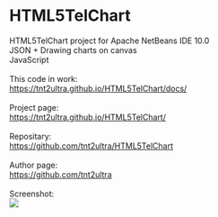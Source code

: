 # HTML5TelChart
HTML5TelChart project for Apache NetBeans IDE 10.0<br />
JSON + Drawing charts on canvas<br />
JavaScript<br />
<br />
This code in work:<br />
<a href = "https://tnt2ultra.github.io/HTML5TelChart/docs/">https://tnt2ultra.github.io/HTML5TelChart/docs/</a>
<br /><br />
Project page:<br />
<a href = "https://tnt2ultra.github.io/HTML5TelChart/">https://tnt2ultra.github.io/HTML5TelChart/</a>
<br /><br />
Repositary:<br />
<a href = "https://github.com/tnt2ultra/HTML5TelChart">https://github.com/tnt2ultra/HTML5TelChart</a>
<br /><br />
Author page:<br />
<a href = "https://github.com/tnt2ultra">https://github.com/tnt2ultra</a>
<br /><br />
Screenshot:<br />
<img src="screen1.png" />
